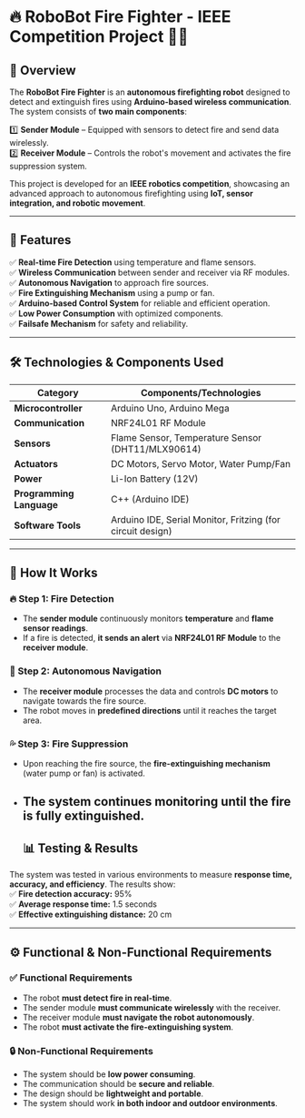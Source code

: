 # 🔥 RoboBot Fire Fighter - IEEE Competition Project 🚒🤖

## 📌 Overview  
The **RoboBot Fire Fighter** is an **autonomous firefighting robot** designed to detect and extinguish fires using **Arduino-based wireless communication**. The system consists of **two main components**:

1️⃣ **Sender Module** – Equipped with sensors to detect fire and send data wirelessly.  
2️⃣ **Receiver Module** – Controls the robot's movement and activates the fire suppression system.  

This project is developed for an **IEEE robotics competition**, showcasing an advanced approach to autonomous firefighting using **IoT, sensor integration, and robotic movement**.

---

## 🚀 Features  
✅ **Real-time Fire Detection** using temperature and flame sensors.  
✅ **Wireless Communication** between sender and receiver via RF modules.  
✅ **Autonomous Navigation** to approach fire sources.  
✅ **Fire Extinguishing Mechanism** using a pump or fan.  
✅ **Arduino-based Control System** for reliable and efficient operation.  
✅ **Low Power Consumption** with optimized components.  
✅ **Failsafe Mechanism** for safety and reliability.  

---

## 🛠️ Technologies & Components Used  

| Category        | Components/Technologies |
|----------------|------------------|
| **Microcontroller** | Arduino Uno, Arduino Mega |
| **Communication** | NRF24L01 RF Module |
| **Sensors** | Flame Sensor, Temperature Sensor (DHT11/MLX90614) |
| **Actuators** | DC Motors, Servo Motor, Water Pump/Fan |
| **Power** | Li-Ion Battery (12V) |
| **Programming Language** | C++ (Arduino IDE) |
| **Software Tools** | Arduino IDE, Serial Monitor, Fritzing (for circuit design) |

---

## 📌 How It Works  

### 🔥 Step 1: Fire Detection  
- The **sender module** continuously monitors **temperature** and **flame sensor readings**.  
- If a fire is detected, **it sends an alert** via **NRF24L01 RF Module** to the **receiver module**.  

### 🚗 Step 2: Autonomous Navigation  
- The **receiver module** processes the data and controls **DC motors** to navigate towards the fire source.  
- The robot moves in **predefined directions** until it reaches the target area.  

### 💦 Step 3: Fire Suppression  
- Upon reaching the fire source, the **fire-extinguishing mechanism** (water pump or fan) is activated.  
- The system continues monitoring until the fire is fully extinguished.  
  ---
  ## 📊 Testing & Results  
The system was tested in various environments to measure **response time, accuracy, and efficiency**. The results show:  
✅ **Fire detection accuracy:** 95%  
✅ **Average response time:** 1.5 seconds  
✅ **Effective extinguishing distance:** 20 cm  

---

## ⚙️ Functional & Non-Functional Requirements  

### ✅ **Functional Requirements**  
- The robot **must detect fire in real-time**.  
- The sender module **must communicate wirelessly** with the receiver.  
- The receiver module **must navigate the robot autonomously**.  
- The robot **must activate the fire-extinguishing system**.  

### 🔒 **Non-Functional Requirements**  
- The system should be **low power consuming**.  
- The communication should be **secure and reliable**.  
- The design should be **lightweight and portable**.  
- The system should work **in both indoor and outdoor environments**.  

